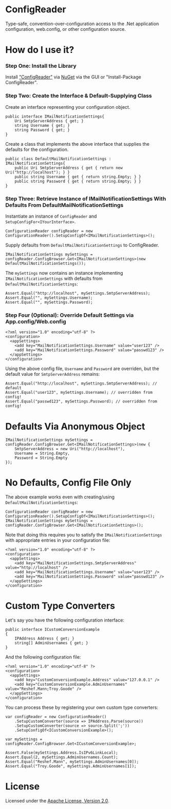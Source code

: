 # ConfigReader

Type-safe, convention-over-configuration access to the .Net application configuration, web.config, or other configuration source.

# How do I use it?

### Step One: Install the Library

Install ["ConfigReader"](http://nuget.org/List/Packages/ConfigReader) via [NuGet](http://nuget.org) via the GUI or "Install-Package ConfigReader".

### Step Two: Create the Interface & Default-Supplying Class

Create an interface representing your configuration object.

    public interface IMailNotificationSettings{
        Uri SmtpServerAddress { get; }
        string Username { get; }
        string Password { get; }
    }

Create a class that implements the above interface that supplies the defaults for the configuration.

    public class DefaultMailNotificationSettings : IMailNotificationSettings{
        public Uri SmtpServerAddress { get { return new Uri("http://localhost"); } }
        public string Username { get { return string.Empty; } }
        public string Password { get { return string.Empty; } }     
    }

### Step Three: Retrieve Instance of IMailNotificationSettings With Defaults From DefaultMailNotificationSettings

Instantiate an instance of `ConfigReader` and `SetupConfigFor<IYourInterface>`.

    ConfigurationReader configReader = new ConfigurationReader().SetupConfigOf<IMailNotificationSettings>();

Supply defaults from `DefaultMailNotificationSettings` to ConfigReader.

    IMailNotificationSettings mySettings = configReader.ConfigBrowser.Get<IMailNotificationSettings>(new DefaultMailNotificationSettings());

The `mySettings` now contains an instance implementing `IMailNotificationSettings` with defaults from `DefaultMailNotificationSettings`:

    Assert.Equal("http://localhost", mySettings.SmtpServerAddress);
    Assert.Equal("", mySettings.Username);
    Assert.Equal("", mySettings.Password);

### Step Four (Optional): Override Default Settings via App.config/Web.config

    <?xml version="1.0" encoding="utf-8" ?>
    <configuration>
      <appSettings>
        <add key="MailNotificationSettings.Username" value="user123" />
        <add key="MailNotificationSettings.Password" value="passwd123" />
      </appSettings>
    </configuration>

Using the above config file, `Username` and `Password` are overriden, but the default value for `SmtpServerAddress` remains:

    Assert.Equal("http://localhost", mySettings.SmtpServerAddress); // default
    Assert.Equal("user123", mySettings.Username); // overridden from config!
    Assert.Equal("passwd123", mySettings.Password); // overridden from config!

# Defaults Via Anonymous Object

    IMailNotificationSettings mySettings = configReader.ConfigBrowser.Get<IMailNotificationSettings>(new {
        SmtpServerAddress = new Uri("http://localhost"),
        Username = String.Empty,
        Password = String.Empty
    });

# No Defaults, Config File Only

The above example works even with creating/using `DefaultMailNotificationSettings`:

    ConfigurationReader configReader = new ConfigurationReader().SetupConfigOf<IMailNotificationSettings>();
    IMailNotificationSettings mySettings = configReader.ConfigBrowser.Get<IMailNotificationSettings>();

Note that doing this requires you to satisfy the `IMailNotificationSettings` with appropriate entries in your configuration file:

    <?xml version="1.0" encoding="utf-8" ?>
    <configuration>
      <appSettings>
        <add key="MailNotificationSettings.SmtpServerAddress" value="http://localhost" />
        <add key="MailNotificationSettings.Username" value="user123" />
        <add key="MailNotificationSettings.Password" value="passwd123" />
      </appSettings>
    </configuration>

# Custom Type Converters

Let's say you have the following configuration interface:

    public interface ICustomConversionExample
    {
        IPAddress Address { get; }
        string[] AdminUsernames { get; }
    }

And the following configuration file:

    <?xml version="1.0" encoding="utf-8" ?>
    <configuration>
      <appSettings>
        <add key="CustomConversionExample.Address" value="127.0.0.1" />
        <add key="CustomConversionExample.AdminUsernames" value="Reshef.Mann;Troy.Goode" />
      </appSettings>
    </configuration>

You can process these by registering your own custom type converters:

    var configReader = new ConfigurationReader()
        .SetupCustomConverter(source => IPAddress.Parse(source))
        .SetupCustomConverter(source => source.Split(';'))
        .SetupConfigOf<ICustomConversionExample>();
    
    var mySettings = configReader.ConfigBrowser.Get<ICustomConversionExample>;

    Assert.False(mySettings.Address.IsIPv6LinkLocal);
    Assert.Equal(2, mySettings.AdminUsernames.Count);
    Assert.Equal("Reshef.Mann", mySettings.AdminUsernames[0]);
    Assert.Equal("Troy.Goode", mySettings.AdminUsernames[1]);

# License

Licensed under the [Apache License, Version 2.0](http://www.apache.org/licenses/LICENSE-2.0.html).